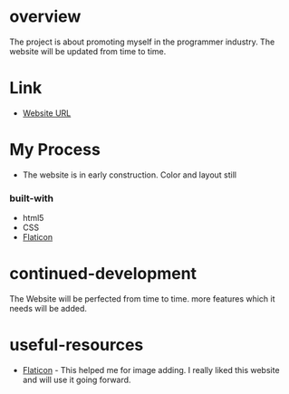 # overview
The project is about promoting myself in the programmer industry. The website will be updated from time to time. 

# Link

- [Website URL](https://lexlu726.github.io/CV/)


# My Process
- The website is in early construction. Color and layout still 




 ### built-with
- html5
- CSS
- [Flaticon](https://www.flaticon.com/)


# continued-development
The Website will be perfected from time to time. more features which it needs will be added.


# useful-resources
- [Flaticon](https://www.example.com) - This helped me for image adding. I really liked this website and will use it going forward.
